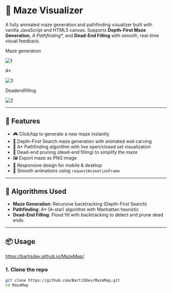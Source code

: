 # 🧩 Maze Visualizer

A fully animated maze generation and pathfinding visualizer built with vanilla JavaScript and HTML5 canvas. Supports **Depth-First Maze Generation**, **A* Pathfinding**, and **Dead-End Filling** with smooth, real-time visual feedback.

Maze generation

![1](https://github.com/user-attachments/assets/003f7edd-1978-4295-91f5-d77bf9ddeac1)

A*

![3](https://github.com/user-attachments/assets/09ff9e25-38cb-4516-95ef-8f47b1332ed5)

Deadendfilling

![2](https://github.com/user-attachments/assets/a63711f1-e1d7-4409-8853-48771bb4065b)


---

## 🚀 Features

- 🎮 Click/tap to generate a new maze instantly
- 🧱 Depth-First Search maze generation with animated wall carving
- 🧭 A* Pathfinding algorithm with live open/closed set visualization
- 🧬 Dead-end pruning (dead-end filling) to simplify the maze
- 🖼️ Export maze as PNG image
- 📱 Responsive design for mobile & desktop
- 🔁 Smooth animations using `requestAnimationFrame`

---

## 🧠 Algorithms Used

- **Maze Generation**: Recursive backtracking (Depth-First Search)
- **Pathfinding**: A* (A-star) algorithm with Manhattan heuristic
- **Dead-End Filling**: Flood fill with backtracking to detect and prune dead ends

---

## 📦 Usage

https://bartjsdev.github.io/MazeMap/


### 1. Clone the repo
```bash
git clone https://github.com/BartJSDev/MazeMap.git
cd MazeMap
